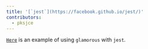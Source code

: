 ```yaml
---
title: '[`jest`](https://facebook.github.io/jest/)'
contributors:
  - pksjce
---
```


[`Here`](https://github.com/paypal/glamorous/tree/master/examples/with-jest)
is an example of using `glamorous` with `jest`.
